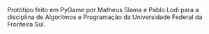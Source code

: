 Protótipo feito em PyGame por Matheus Slama e Pablo Lodi para a disciplina de Algorítmos e Programação da Universidade Federal da Fronteira Sul. 
